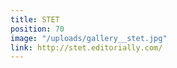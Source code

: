 ```yaml
---
title: STET
position: 70
image: "/uploads/gallery__stet.jpg"
link: http://stet.editorially.com/
---
```


